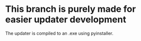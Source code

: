 # This branch is purely made for easier updater development
The updater is compiled to an .exe using pyinstaller.